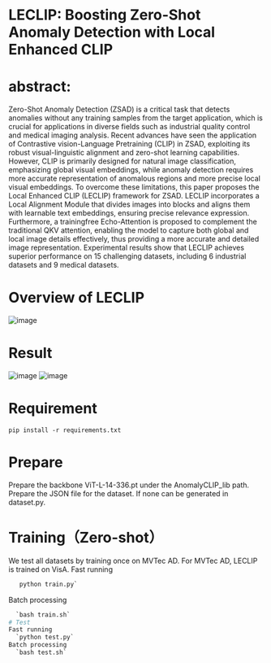 # LECLIP: Boosting Zero-Shot Anomaly Detection with Local Enhanced CLIP
# abstract:
Zero-Shot Anomaly Detection (ZSAD) is a critical task that detects anomalies without any training samples from the target application, which is crucial for applications in diverse fields such as industrial quality control and medical imaging analysis. Recent advances have seen the application of Contrastive vision-Language Pretraining (CLIP) in ZSAD, exploiting its robust visual-linguistic alignment and zero-shot learning capabilities. However, CLIP is primarily designed for natural
image classification, emphasizing global visual embeddings, while anomaly detection requires more accurate representation of anomalous regions and more precise local visual embeddings. To overcome these limitations, this paper proposes the Local
Enhanced CLIP (LECLIP) framework for ZSAD. LECLIP incorporates a Local Alignment Module that divides images into blocks and aligns them with learnable text embeddings, ensuring precise relevance expression. Furthermore, a trainingfree Echo-Attention is proposed to complement the traditional QKV attention, enabling the model to capture both global and local image details effectively, thus providing a more accurate and detailed image representation. Experimental results show
that LECLIP achieves superior performance on 15 challenging datasets, including 6 industrial datasets and 9 medical datasets.
# Overview of LECLIP
![image](https://github.com/user-attachments/assets/26642f00-969c-4e21-8a89-95421b1ac1b8)
# Result
![image](https://github.com/user-attachments/assets/4cf44c39-c4a0-4676-8bf1-7a746332df53)
![image](https://github.com/user-attachments/assets/1c32e1a9-dc06-47ce-a918-10cc4f62953c)
# Requirement
 `pip install -r requirements.txt` 
# Prepare
Prepare the backbone ViT-L-14-336.pt under the AnomalyCLIP_lib path.
Prepare the JSON file for the dataset. If none can be generated in dataset.py.
# Training（Zero-shot）
We test all datasets by training once on MVTec AD. For MVTec AD, LECLIP is trained on VisA.
Fast running
```python 
   python train.py`
```
Batch processing
```python 
  `bash train.sh` 
# Test
Fast running
  `python test.py` 
Batch processing
  `bash test.sh` 
